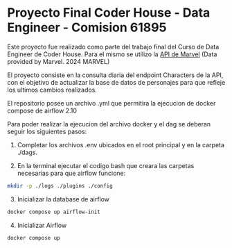 # Proyecto Final Coder House - Data Engineer - Comision 61895

Este proyecto fue realizado como parte del trabajo final del Curso de Data Engineer de Coder House. Para el mismo se utilizo la [API de Marvel](https://developer.marvel.com/documentation/apiresults) (Data provided by Marvel. 2024 MARVEL)

El proyecto consiste en la consulta diaria del endpoint Characters de la API, con el objetivo de actualizar la base de datos de personajes para que refleje los ultimos cambios realizados.

El repositorio posee un archivo .yml que permitira la ejecucion de docker compose de airflow 2.10

Para poder realizar la ejecucion del archivo docker y el dag se deberan seguir los siguientes pasos:

1. Completar los archivos .env ubicados en el root principal y en la carpeta ./dags.

2. En la terminal ejecutar el codigo bash que creara las carpetas necesarias para que airflow funcione:
 ```bash
mkdir -p ./logs ./plugins ./config
 ```
3. Inicializar la database de airflow
 ```bash
docker compose up airflow-init
 ```
4. Inicializar Airflow
```bash
docker compose up 
 ```
